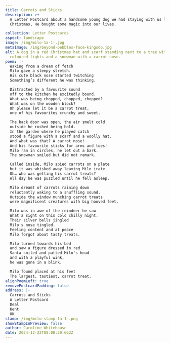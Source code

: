 ```yaml
---
title: Carrots and Sticks
description: >+
  A Letter Postcard about a handsome young dog we had staying with us last
  Christmas, He bought some magic into our lives.

collection: Letter Postcards
aspect: landscape
image: /img/milo-1a-1-.jpg
metaImage: /img/beyond-pebbles-face-kingsdo.jpg
alt: A dog in a red Christmas hat and scarf standing next to a tree with
  coloured lights and a snowman with a carrot nose.
poem: |-
  Waking from a dream of fetch
  Milo gave a sleepy stretch.
  His cute black nose started twitching
  Something’s different he was thinking. 

  Distracted by a favourite sound
  off to the kitchen he excitedly bound.
  What was being chopped, chopped, chopped? 
  What was on the wooden block?
  Oh please let it be a carrot treat, 
  one of his favourites crunchy and sweet.

  The back door was open, the air smelt cold
  outside he rushed being bold.
  In the garden where he played catch
  stood a figure with a scarf and a woolly hat.
  And what was that? A carrot nose! 
  And his favourite sticks for arms and toes!
  Milo ran in circles, he let out a bark. 
  The snowman smiled but did not remark.

  Called inside, Milo spied carrots on a plate 
  but it was whisked away leaving Milo irate.
  Oh… who was getting his carrot treats?  
  All day he was puzzled until he fell asleep.

  Milo dreamt of carrots raining down 
  reluctantly waking to a snuffling sound. 
  Outside the window munching carrot treats 
  were magnificent creatures with big hooved feet.

  Milo was in awe of the reindeer he saw
  What a sight on this cold chilly night. 
  Their silver bells jingled
  Milo's nose tingled.
  Feeling content and at peace
  Milo forgot about tasty treats.

  Milo turned towards his bed 
  and saw a figure dressed in red.
  Santa smiled and patted Milo's head 
  and with a playful wink, 
  he was gone in a blink.

  Milo found placed at his feet 
  The largest, tastiest, carrot treat.                        
alignPoemLeft: true
removePostcardPadding: false
address: |-
  Carrots and Sticks
  A Letter Postcard
  Deal
  Kent
  UK
stamp: /img/milo-stamp-1a-1-.png
showStampInPreview: false
author: Caroline Whitehouse
date: 2024-12-22T08:00:20.662Z
---
```

